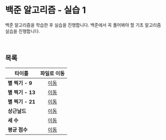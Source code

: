 
# 백준 알고리즘 - 실습 1
백준 알고리즘을 학습한 후 실습을 진행합니다. 백준에서 꼭 풀어봐야 할 기초 알고리즘 실습을 진행합니다.   

<br/>

## 목록
|타이틀|파일로 이동|
|---|:---:|
|**별 찍기 - 9**|[이동](https://github.com/Hschan2/Algorithm-Study/blob/master/BaekJoon/%EC%8B%A4%EC%8A%B5%201/%EB%B3%84%20%EC%B0%8D%EA%B8%B0%20-%209.c)|
|**별 찍기 - 13**|[이동](https://github.com/Hschan2/Algorithm-Study/blob/master/BaekJoon/%EC%8B%A4%EC%8A%B5%201/%EB%B3%84%20%EC%B0%8D%EA%B8%B0%20-%2013.c)|
|**별 찍기 - 21**|[이동](https://github.com/Hschan2/Algorithm-Study/blob/master/BaekJoon/%EC%8B%A4%EC%8A%B5%201/%EB%B3%84%20%EC%B0%8D%EA%B8%B0%20-%2021.c)|
|**상근날드**|[이동](https://github.com/Hschan2/Algorithm-Study/blob/master/BaekJoon/%EC%8B%A4%EC%8A%B5%201/%EC%83%81%EA%B7%BC%EB%82%A0%EB%93%9C.c)|
|**세 수**|[이동](https://github.com/Hschan2/Algorithm-Study/blob/master/BaekJoon/%EC%8B%A4%EC%8A%B5%201/%EC%84%B8%20%EC%88%98.c)|
|**평균 점수**|[이동](https://github.com/Hschan2/Algorithm-Study/blob/master/BaekJoon/%EC%8B%A4%EC%8A%B5%201/%ED%8F%89%EA%B7%A0%20%EC%A0%90%EC%88%98.c)|

